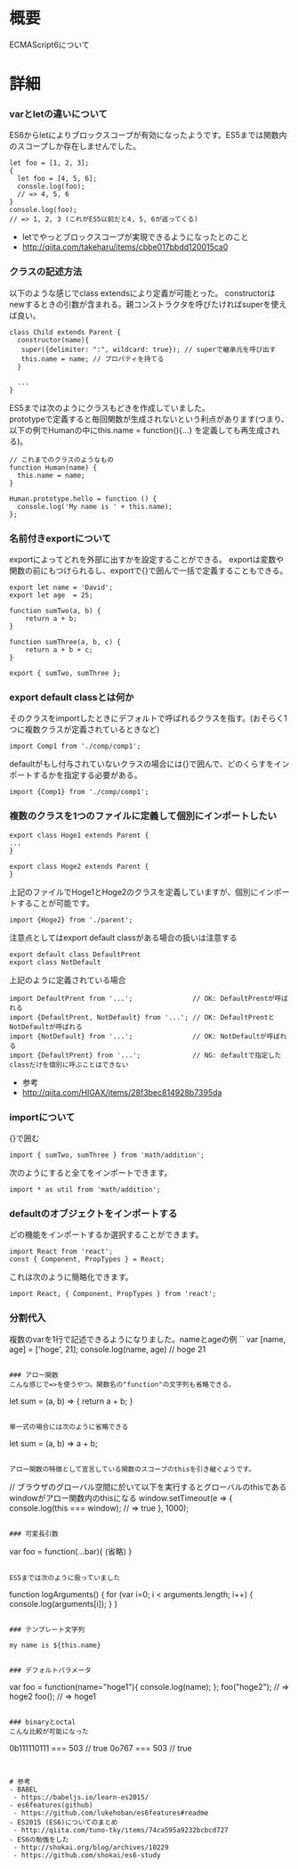 # 概要
ECMAScript6について

# 詳細

### varとletの違いについて
ES6からletによりブロックスコープが有効になったようです。ES5までは関数内のスコープしか存在しませんでした。
```
let foo = [1, 2, 3];
{
  let foo = [4, 5, 6];
  console.log(foo);
  // => 4, 5, 6
}
console.log(foo);
// => 1, 2, 3 (これがES5以前だと4, 5, 6が返ってくる)
```
- letでやっとブロックスコープが実現できるようになったとのこと
 - http://qiita.com/takeharu/items/cbbe017bbdd120015ca0

### クラスの記述方法
以下のような感じでclass extendsにより定義が可能とった。
constructorはnewするときの引数が含まれる。親コンストラクタを呼びたければsuperを使えば良い。
```
class Child extends Parent {
  constructor(name){
   super({delimiter: ":", wildcard: true}); // superで継承元を呼び出す
   this.name = name; // プロパティを持てる
  }

  ...
}
```

ES5までは次のようにクラスもどきを作成していました。  
prototypeで定義すると毎回関数が生成されないという利点があります(つまり、以下の例でHumanの中にthis.name = function(){...} を定義しても再生成される)。
```
// これまでのクラスのようなもの
function Human(name) {
  this.name = name;
}
 
Human.prototype.hello = function () {
  console.log('My name is ' + this.name);
};
```

### 名前付きexportについて
exportによってどれを外部に出すかを設定することができる。 
exportは変数や関数の前にもつけられるし、exportで{}で囲んで一括で定義することもできる。
```
export let name = 'David';
export let age  = 25;

function sumTwo(a, b) {
    return a + b;
}
 
function sumThree(a, b, c) {
    return a + b + c;
}
 
export { sumTwo, sumThree };
```

### export default classとは何か
そのクラスをimportしたときにデフォルトで呼ばれるクラスを指す。(おそらく1つに複数クラスが定義されているときなど)
```
import Comp1 from './comp/comp1';
```

defaultがもし付与されていないクラスの場合には{}で囲んで、どのくらすをインポートするかを指定する必要がある。
```
import {Comp1} from './comp/comp1';
```

### 複数のクラスを1つのファイルに定義して個別にインポートしたい
```
export class Hoge1 extends Parent {
...
}

export class Hoge2 extends Parent {
}
```

上記のファイルでHoge1とHoge2のクラスを定義していますが、個別にインポートすることが可能です。
```
import {Hoge2} from './parent';
```

注意点としてはexport default classがある場合の扱いは注意する
```
export default class DefaultPrent
export class NotDefault
```

上記のように定義されている場合
```
import DefaultPrent from '...';               // OK: DefaultPrentが呼ばれる
import {DefaultPrent, NotDefault} from '...'; // OK: DefaultPrentとNotDefaultが呼ばれる
import {NotDefault} from '...';               // OK: NotDefaultが呼ばれる
import {DefaultPrent} from '...';             // NG: defaultで指定したclassだけを個別に呼ぶことはできない
```

- 参考
 - http://qiita.com/HIGAX/items/28f3bec814928b7395da

### importについて
{}で囲む
```
import { sumTwo, sumThree } from 'math/addition';
```

次のようにすると全てをインポートできます。
```
import * as util from 'math/addition';
```

### defaultのオブジェクトをインポートする
どの機能をインポートするか選択することができます。
```
import React from 'react';
const { Component, PropTypes } = React;
```

これは次のように簡略化できます。
```
import React, { Component, PropTypes } from 'react';
```


### 分割代入
複数のvarを1行で記述できるようになりました。nameとageの例
``
var [name, age] = ['hoge', 21];
console.log(name, age) // hoge 21
```

### アロー関数
こんな感じで=>を使うやつ。関数名の"function"の文字列も省略できる。
```
let sum = (a, b) => {
   return a + b;
}
```

単一式の場合には次のように省略できる
```
let sum = (a, b) => a + b;
```

アロー関数の特徴として宣言している関数のスコープのthisを引き継ぐようです。
```
// ブラウザのグローバル空間に於いて以下を実行するとグローバルのthisであるwindowがアロー関数内のthisになる
window.setTimeout(e => {
  console.log(this === window); // => true
}, 1000);
```

### 可変長引数
```
var foo = function(...bar){  (省略) }
```

ES5までは次のように扱っていました
```
function logArguments() {
    for (var i=0; i < arguments.length; i++) {
        console.log(arguments[i]);
    }
}
```

### テンプレート文字列
```
`my name is ${this.name}`
```

### デフォルトパラメータ
```
var foo = function(name="hoge1"){ console.log(name); };
foo("hoge2");   // => hoge2
foo();          // => hoge1
```

### binaryとoctal
こんな比較が可能になった
```
0b111110111 === 503 // true
0o767 === 503       // true
```


# 参考
- BABEL
 - https://babeljs.io/learn-es2015/
- es6features(github)
 - https://github.com/lukehoban/es6features#readme
- ES2015 (ES6)についてのまとめ
 - http://qiita.com/tuno-tky/items/74ca595a9232bcbcd727
- ES6の勉強をした
 - http://shokai.org/blog/archives/10229
 - https://github.com/shokai/es6-study
